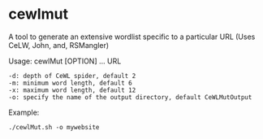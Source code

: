 # cewlmut
A tool to generate an extensive wordlist specific to a particular URL (Uses CeLW, John, and, RSMangler)

Usage: cewlMut [OPTION] ... URL

	-d: depth of CeWL spider, default 2
	-m: minimum word length, default 6
	-x: maximum word length, default 12
	-o: specify the name of the output directory, default CeWLMutOutput
	

Example:

<code>./cewlMut.sh -o mywebsite <URL></code>
	
